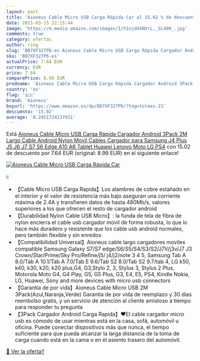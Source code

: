 ```yaml
---
layout: post
title: 'Aioneus Cable Micro USB Carga Rápida Car al 15.02 % de descuento'
date: 2021-03-15 22:15:44
image: 'https://m.media-amazon.com/images/I/51njd4XNVrL._SL400_.jpg'
comments: true
category: ofertas
author: ring
slug: 'B07XF327P6-es Aioneus Cable Micro USB Carga Rápida Cargador Android...'
sku: 'B07XF327P6-es'
actualPrice: 7.64 EUR
currency: EUR
price: 7.64
comparePrice: 8.99 EUR
prodname: 'Aioneus Cable Micro USB Carga Rápida Cargador Android 3Pack 2M Largo Cable Android Nylon Movil Cables Cargador para Samsung J4 Plus J5 J6 J7 S7 S6 Edge A10 A6 Tablet  Huawei  Lenovo  Moto  LG  PS4'
country: 'es'
flag: '🇪🇸'
brand: 'Aioneus'
buyurl: 'https://www.amazon.es/dp/B07XF327P6/?tag=tolees-21'
descuento: '15.02'
average: '8.2451724137931'
---
```


Está [Aioneus Cable Micro USB Carga Rápida Cargador Android 3Pack 2M Largo Cable Android Nylon Movil Cables Cargador para Samsung J4 Plus J5 J6 J7 S7 S6 Edge A10 A6 Tablet  Huawei  Lenovo  Moto  LG  PS4](https://www.amazon.es/dp/B07XF327P6/?tag=tolees-21) con 15.02 de descuento por 7.64 EUR (original: 8.99 EUR) en el siguiente enlace!

[![Aioneus Cable Micro USB Carga Rápida Car](https://m.media-amazon.com/images/I/51njd4XNVrL._SL400_.jpg)](https://www.amazon.es/dp/B07XF327P6/?tag=tolees-21)

ℹ️:

- 【Cable Micro USB Carga Rapida】Los alambres de cobre estañado en el interior y el valor de resistencia más bajo aseguran una corriente máxima de 2.4A y transfieren datos de hasta 480Mb/s, valores superiores a los que ofrecen el resto de cargador android
- 【Durabilidad Nylon Cable USB Micro】: la funda de tela de fibra de nylon encierra el cable usb cargador movil de forma robusta, lo que lo hace más duradero y resistente que los cable usb android normales, pero también flexible y sin enredos
- 【Compatibilidad Universal】Aioneus cable largo cargadores moviles compatible Samsung Galaxy S7/S7 edge/S6/S5/S4/S3/S2/J7V/j3v/J7 J3 Crown/Star/Prime/Sky Pro/Refine/j5/ j4/j2/note 3 4 5, Samsung Tab A 8.0/Tab A 10.1/Tab A 7.0/Tab E 9.6/Tab S2 8.0/Tab S2 9.7/tab 4, LG k50, k40, k30, k20, k20 plus,G4, G3,Stylo 2, 3, Stylus 3, Stylus 2 Plus, Motorola Moto G4, G4 Play, G5, G5 Plus, G3, E4, E5, PS4, Kindle Nokia, LG, Huawei, Sony and more devices with micro usb connectors
- 【Garantía de por vida】Aioneus Cable Micro USB 2M 3Pack(Azul,Naranja,Verde) Garantía de por vida de reemplazo y 30 dias reembolso gratis, y un servicio de atención al cliente amistoso a tiempo para responder tu pregunta
- 【3Pack Cargador Android Carga Rapida】❤El cable cargador micro usb es cómodo de usar mientras está en la casa, sofá, automóvil u oficina. Puede conectar dispositivos más que nunca, el tiempo suficiente para que pueda alcanzar la larga distancia de la toma de carga cuando está en la cama o en el asiento trasero del automóvil.

[🛒 Ver la oferta!!](https://www.amazon.es/dp/B07XF327P6/?tag=tolees-21)
